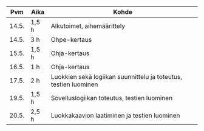 |Pvm	| Aika	| Kohde		|
|-------|-------|---------------|
|14.5.	| 1,5 h	| Alkutoimet, aihemäärittely |
|14.5.  | 3 h	| Ohpe-kertaus |
|15.5.	| 1,5 h | Ohja-kertaus |
|16.5.	| 1 h	| Ohja-kertaus |
|17.5.	| 2 h 	| Luokkien sekä logiikan suunnittelu ja toteutus, testien luominen|
|19.5.	| 1,5 h	| Sovelluslogiikan toteutus, testien luominen |
|20.5.	| 2,5 h	| Luokkakaavion laatiminen ja testien luominen |
